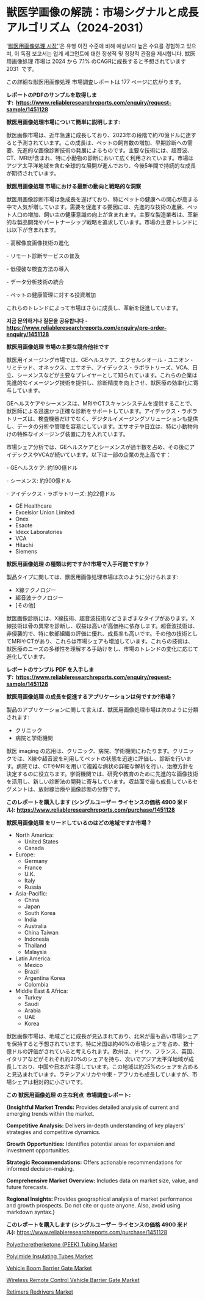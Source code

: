 <p><h1>獣医学画像の解読：市場シグナルと成長アルゴリズム（2024-2031）</h1></p><p>'<a href="https://www.reliableresearchreports.com/veterinary-imaging-r1451128?utm_campaign=110&utm_medium=36&utm_source=Github&utm_content=ia&utm_term=27102024&utm_id=veterinary-imaging">獣医用画像処理 시장'</a>'은 유행 이전 수준에 비해 예상보다 높은 수요를 경험하고 있으며, 이 독점 보고서는 업계 세그먼트에 대한 정성적 및 정량적 관점을 제시합니다. 獣医用画像処理 市場は 2024 から 7.1% のCAGRに成長すると予想されています 2031&nbsp; です。</p>
<p>この詳細な獣医用画像処理 市場調査レポートは 177 ページに広がります。</p>
<p><strong>レポートのPDFのサンプルを取得します</strong><strong>:&nbsp;&nbsp;<a href="https://www.reliableresearchreports.com/enquiry/request-sample/1451128?utm_campaign=110&utm_medium=36&utm_source=Github&utm_content=ia&utm_term=27102024&utm_id=veterinary-imaging">https://www.reliableresearchreports.com/enquiry/request-sample/1451128</a></strong></p>
<p><strong>獣医用画像処理市場について簡単に説明します:</strong></p>
<p><p>獣医画像市場は、近年急速に成長しており、2023年の段階で約70億ドルに達すると予測されています。この成長は、ペットの飼育数の増加、早期診断への需要、先進的な画像診断技術の発展によるものです。主要な技術には、超音波、CT、MRIが含まれ、特に小動物の診断において広く利用されています。市場はアジア太平洋地域を含む全球的な展開が進んでおり、今後5年間で持続的な成長が期待されています。</p></p>
<p><strong>獣医用画像処理 市場における最新の動向と戦略的な洞察</strong></p>
<p><p>獣医用画像診断市場は急成長を遂げており、特にペットの健康への関心が高まる中で人気が増しています。需要を促進する要因には、先進的な技術の進展、ペット人口の増加、飼い主の健康意識の向上が含まれます。主要な製造業者は、革新的な製品開発やパートナーシップ戦略を追求しています。市場の主要トレンドには以下が含まれます。 </p><p>- 高解像度画像技術の進化</p><p>- リモート診断サービスの普及</p><p>- 低侵襲な検査方法の導入</p><p>- データ分析技術の統合</p><p>- ペットの健康管理に対する投資増加 </p><p>これらのトレンドによって市場はさらに成長し、革新を促進しています。</p></p>
<p><strong>지금 문의하거나 질문을 공유합니다</strong><strong>&nbsp;</strong>-<strong><a href="https://www.reliableresearchreports.com/enquiry/pre-order-enquiry/1451128?utm_campaign=110&utm_medium=36&utm_source=Github&utm_content=ia&utm_term=27102024&utm_id=veterinary-imaging">https://www.reliableresearchreports.com/enquiry/pre-order-enquiry/1451128</a></strong></p>
<p><strong>獣医用画像処理 市場の主要な競合他社です</strong></p>
<p><p>獣医用イメージング市場では、GEヘルスケア、エクセルシオール・ユニオン・リミテッド、オネックス、エサオテ、アイデックス・ラボラトリーズ、VCA、日立、シーメンスなどが主要なプレイヤーとして知られています。これらの企業は先進的なイメージング技術を提供し、診断精度を向上させ、獣医療の効率化に寄与しています。</p><p>GEヘルスケアやシーメンスは、MRIやCTスキャンシステムを提供することで、獣医師による迅速かつ正確な診断をサポートしています。アイデックス・ラボラトリーズは、検査機器だけでなく、デジタルイメージングソリューションも提供し、データの分析や管理を容易にしています。エサオテや日立は、特に小動物向けの特殊なイメージング装置に力を入れています。</p><p>市場シェア分析では、GEヘルスケアとシーメンスが過半数を占め、その後にアイデックスやVCAが続いています。以下は一部の企業の売上高です：</p><p>- GEヘルスケア: 約190億ドル</p><p>- シーメンス: 約900億ドル</p><p>- アイデックス・ラボラトリーズ: 約22億ドル</p></p>
<p><ul><li>GE Healthcare</li><li>Excelsior Union Limited</li><li>Onex</li><li>Esaote</li><li>Idexx Laboratories</li><li>VCA</li><li>Hitachi</li><li>Siemens</li></ul></p>
<p><strong>獣医用画像処理 の種類は何ですか?市場で入手可能ですか？</strong></p>
<p>製品タイプに関しては、獣医用画像処理市場は次のように分けられます:</p>
<p><ul><li>X線テクノロジー</li><li>超音波テクノロジー</li><li>[その他]</li></ul></p>
<p><p>獣医画像診断には、X線技術、超音波技術などさまざまなタイプがあります。X線技術は骨の異常を診断し、収益は高いが高価格に依存します。超音波技術は、非侵襲的で、特に軟部組織の評価に優れ、成長率も高いです。その他の技術としてMRIやCTがあり、これらは市場シェアも増加しています。これらの技術は、獣医療のニーズの多様性を理解する手助けをし、市場のトレンドの変化に応じて進化しています。</p></p>
<p><strong>レポートのサンプル PDF を入手します:&nbsp;</strong><strong>&nbsp;<a href="https://www.reliableresearchreports.com/enquiry/request-sample/1451128?utm_campaign=110&utm_medium=36&utm_source=Github&utm_content=ia&utm_term=27102024&utm_id=veterinary-imaging">https://www.reliableresearchreports.com/enquiry/request-sample/1451128</a></strong></p>
<p><strong>獣医用画像処理 の成長を促進するアプリケーションは何ですか?市場？</strong></p>
<p>製品のアプリケーションに関して言えば、獣医用画像処理市場は次のように分類されます:</p>
<p><ul><li>クリニック</li><li>病院と学術機関</li></ul></p>
<p><p>獣医 imaging の応用は、クリニック、病院、学術機関にわたります。クリニックでは、X線や超音波を利用してペットの状態を迅速に評価し、診断を行います。病院では、CTやMRIを用いて複雑な病状の詳細な解析を行い、治療方針を決定するのに役立ちます。学術機関では、研究や教育のために先進的な画像技術を活用し、新しい診断法の開発に寄与しています。収益面で最も成長しているセグメントは、放射線治療や画像診断の分野です。</p></p>
<p><strong>このレポートを購入します (シングルユーザー ライセンスの価格 4900 米ドル):</strong><strong>&nbsp;<a href="https://www.reliableresearchreports.com/purchase/1451128?utm_campaign=110&utm_medium=36&utm_source=Github&utm_content=ia&utm_term=27102024&utm_id=veterinary-imaging">https://www.reliableresearchreports.com/purchase/1451128</a></strong></p>
<p><strong>獣医用画像処理 をリードしているのはどの地域ですか市場？</strong></p>
<p><ul>
    <li>
        North America:
        <ul>
            <li>United States</li>
            <li>Canada</li>
        </ul>
    </li>
    <li>
        Europe:
        <ul>
            <li>Germany</li>
            <li>France</li>
            <li>U.K.</li>
            <li>Italy</li>
            <li>Russia</li>
        </ul>
    </li>
    <li>
        Asia-Pacific:
        <ul>
            <li>China</li>
            <li>Japan</li>
            <li>South Korea</li>
            <li>India</li>
            <li>Australia</li>
            <li>China Taiwan</li>
            <li>Indonesia</li>
            <li>Thailand</li>
            <li>Malaysia</li>
        </ul>
    </li>
    <li>
        Latin America:
        <ul>
            <li>Mexico</li>
            <li>Brazil</li>
            <li>Argentina Korea</li>
            <li>Colombia</li>
        </ul>
    </li>
    <li>
        Middle East & Africa:
        <ul>
            <li>Turkey</li>
            <li>Saudi</li>
            <li>Arabia</li>
            <li>UAE</li>
            <li>Korea</li>
        </ul>
    </li>
    </ul></p>
<p><p>獣医画像市場は、地域ごとに成長が見込まれており、北米が最も高い市場シェアを保持すると予想されています。特に米国は約40%の市場シェアを占め、数十億ドルの評価がされていると考えられます。欧州は、ドイツ、フランス、英国、イタリアなどがそれぞれ約20%のシェアを持ち、次いでアジア太平洋地域が成長しており、中国や日本が主導しています。この地域は約25%のシェアを占めると見込まれています。ラテンアメリカや中東・アフリカも成長していますが、市場シェアは相対的に小さいです。</p></p>
<p><strong>この 獣医用画像処理 の主な利点&nbsp; 市場調査レポート:</strong></p>
<p><strong>{Insightful Market Trends:</strong> Provides detailed analysis of current and emerging trends within the market.</p>
<p><strong>Competitive Analysis:</strong> Delivers in-depth understanding of key players' strategies and competitive dynamics.</p>
<p><strong>Growth Opportunities:</strong> Identifies potential areas for expansion and investment opportunities.</p>
<p><strong>Strategic Recommendations:</strong> Offers actionable recommendations for informed decision-making.</p>
<p><strong>Comprehensive Market Overview: </strong>Includes data on market size, value, and future forecasts.</p>
<p><strong>Regional Insights: </strong>Provides geographical analysis of market performance and growth prospects. Do not cite or quote anyone. Also, avoid using markdown syntax.}</p>
<p><strong>このレポートを購入します (シングルユーザー ライセンスの価格 4900 米ドル):&nbsp;</strong><a href="https://www.reliableresearchreports.com/purchase/1451128?utm_campaign=110&utm_medium=36&utm_source=Github&utm_content=ia&utm_term=27102024&utm_id=veterinary-imaging">https://www.reliableresearchreports.com/purchase/1451128</a></p>
<p><p><a href="https://www.linkedin.com/pulse/future-ready-strategic-insights-global-polyetheretherketone-lc7ze?utm_campaign=110&utm_medium=36&utm_source=Github&utm_content=ia&utm_term=27102024&utm_id=veterinary-imaging">Polyetheretherketone (PEEK) Tubing Market</a></p><p><a href="https://www.linkedin.com/pulse/key-drivers-polyimide-insulating-tubes-market-trends-future-zgxqc?utm_campaign=110&utm_medium=36&utm_source=Github&utm_content=ia&utm_term=27102024&utm_id=veterinary-imaging">Polyimide Insulating Tubes Market</a></p><p><a href="https://issuu.com/reportprime-2/docs/vehicle-boom-barrier-gate-market-size-2030.pptx?utm_campaign=110&utm_medium=36&utm_source=Github&utm_content=ia&utm_term=27102024&utm_id=veterinary-imaging">Vehicle Boom Barrier Gate Market</a></p><p><a href="https://issuu.com/reportprime-2/docs/wireless-remote-control-vehicle-barrier-gate-marke?utm_campaign=110&utm_medium=36&utm_source=Github&utm_content=ia&utm_term=27102024&utm_id=veterinary-imaging">Wireless Remote Control Vehicle Barrier Gate Market</a></p><p><a href="https://github.com/kathiestrine5ty/Market-Research-Report-List-1/blob/main/retimers-redrivers-market.md?utm_campaign=110&utm_medium=36&utm_source=Github&utm_content=ia&utm_term=27102024&utm_id=veterinary-imaging">Retimers Redrivers Market</a></p></p>
<p>&nbsp;</p>